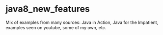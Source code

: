 # java8_new_features

Mix of examples from many sources:
Java in Action, Java for the Impatient, examples seen on youtube, some of my own, etc.
